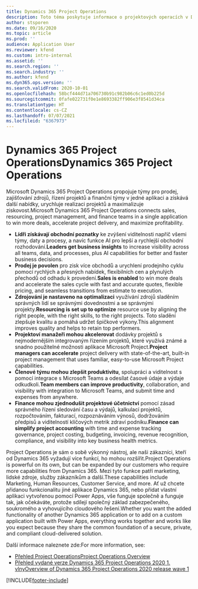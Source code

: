 ```yaml
---
title: Dynamics 365 Project Operations
description: Toto téma poskytuje informace o projektových operacích v Dynamics 365.
author: stsporen
ms.date: 09/16/2020
ms.topic: article
ms.prod: ''
audience: Application User
ms.reviewer: kfend
ms.custom: intro-internal
ms.assetid: ''
ms.search.region: ''
ms.search.industry: ''
ms.author: kfend
ms.dyn365.ops.version: ''
ms.search.validFrom: 2020-10-01
ms.openlocfilehash: 58bcf444d71a706730b91c982b06c6c1ed0b225d
ms.sourcegitcommit: 0fafe022731f0e1e8693382ff906e3f8541d34ca
ms.translationtype: HT
ms.contentlocale: cs-CZ
ms.lasthandoff: 07/07/2021
ms.locfileid: "6367973"
---
```

# <a name="dynamics-365-project-operations"></a><span data-ttu-id="9d5eb-103">Dynamics 365 Project Operations</span><span class="sxs-lookup"><span data-stu-id="9d5eb-103">Dynamics 365 Project Operations</span></span>

<span data-ttu-id="9d5eb-104">Microsoft Dynamics 365 Project Operations propojuje týmy pro prodej, zajišťování zdrojů, řízení projektů a finanční týmy v jedné aplikaci a získává další nabídky, urychluje realizaci projektů a maximalizuje ziskovost.</span><span class="sxs-lookup"><span data-stu-id="9d5eb-104">Microsoft Dynamics 365 Project Operations connects sales, resourcing, project management, and finance teams in a single application to win more deals, accelerate project delivery, and maximize profitability.</span></span>

-   <span data-ttu-id="9d5eb-105">**Lídři získávají obchodní poznatky** ke zvýšení viditelnosti napříč všemi týmy, daty a procesy, a navíc funkce AI pro lepší a rychlejší obchodní rozhodování.</span><span class="sxs-lookup"><span data-stu-id="9d5eb-105">**Leaders get business insights** to increase visibility across all teams, data, and processes, plus AI capabilities for better and faster business decisions.</span></span>
-   <span data-ttu-id="9d5eb-106">**Prodej je povolen** pro zisk více obchodů a urychlení prodejního cyklu pomocí rychlých a přesných nabídek, flexibilních cen a plynulých přechodů od odhadu k provedení.</span><span class="sxs-lookup"><span data-stu-id="9d5eb-106">**Sales is enabled** to win more deals and accelerate the sales cycle with fast and accurate quotes, flexible pricing, and seamless transitions from estimate to execution.</span></span>
-   <span data-ttu-id="9d5eb-107">**Zdrojování je nastaveno na optimalizaci** využívání zdrojů sladěním správných lidí se správnými dovednostmi a se správnými projekty.</span><span class="sxs-lookup"><span data-stu-id="9d5eb-107">**Resourcing is set up to optimize** resource use by aligning the right people, with the right skills, to the right projects.</span></span> <span data-ttu-id="9d5eb-108">Toto sladění zlepšuje kvalitu a pomáhá udržet špičkové výkony.</span><span class="sxs-lookup"><span data-stu-id="9d5eb-108">This alignment improves quality and helps to retain top performers.</span></span>
-   <span data-ttu-id="9d5eb-109">**Projektoví manažeři mohou akcelerovat** dodávky projektů s nejmodernějším integrovaným řízením projektů, které využívá známé a snadno použitelné možnosti aplikace Microsoft Project.</span><span class="sxs-lookup"><span data-stu-id="9d5eb-109">**Project managers can accelerate** project delivery with state-of-the-art, built-in project management that uses familiar, easy-to-use Microsoft Project capabilities.</span></span>
-   <span data-ttu-id="9d5eb-110">**Členové týmu mohou zlepšit produktivitu**, spolupráci a viditelnost s pomocí integrace s Microsoft Teams a odesílat časové údaje a výdaje odkudkoli.</span><span class="sxs-lookup"><span data-stu-id="9d5eb-110">**Team members can improve productivity**, collaboration, and visibility with integration to Microsoft Teams, and submit time and expenses from anywhere.</span></span>
-   <span data-ttu-id="9d5eb-111">**Finance mohou zjednodušit projektové účetnictví** pomocí zásad správného řízení sledování času a výdajů, kalkulací projektů, rozpočtováním, fakturací, rozpoznáváním výnosů, dodržováním předpisů a viditelností klíčových metrik zdraví podniku.</span><span class="sxs-lookup"><span data-stu-id="9d5eb-111">**Finance can simplify project accounting** with time and expense tracking governance, project costing, budgeting, invoicing, revenue recognition, compliance, and visibility into key business health metrics.</span></span>

<span data-ttu-id="9d5eb-112">Project Operations je sám o sobě výkonný nástroj, ale naši zákazníci, kteří od Dynamics 365 vyžadují více funkcí, ho mohou rozšířit.</span><span class="sxs-lookup"><span data-stu-id="9d5eb-112">Project Operations is powerful on its own, but can be expanded by our customers who require more capabilities from Dynamics 365.</span></span> <span data-ttu-id="9d5eb-113">Mezi tyto funkce patří marketing, lidské zdroje, služby zákazníkům a další.</span><span class="sxs-lookup"><span data-stu-id="9d5eb-113">These capabilities include Marketing, Human Resources, Customer Service, and more.</span></span> <span data-ttu-id="9d5eb-114">Ať už chcete přidanou funkcionalitu jiné aplikace Dynamics 365, nebo přidat vlastní aplikaci vytvořenou pomocí Power Apps, vše funguje společně a funguje tak, jak očekáváte, protože sdílejí společný základ zabezpečeného, soukromého a vyhovujícího cloudového řešení.</span><span class="sxs-lookup"><span data-stu-id="9d5eb-114">Whether you want the added functionality of another Dynamics 365 application or to add on a custom application built with Power Apps, everything works together and works like you expect because they share the common foundation of a secure, private, and compliant cloud-delivered solution.</span></span>

<span data-ttu-id="9d5eb-115">Další informace naleznete zde:</span><span class="sxs-lookup"><span data-stu-id="9d5eb-115">For more information, see:</span></span>

- [<span data-ttu-id="9d5eb-116">Přehled Project Operations</span><span class="sxs-lookup"><span data-stu-id="9d5eb-116">Project Operations Overview</span></span>](https://dynamics.microsoft.com/en-us/project-operations/overview/)
- [<span data-ttu-id="9d5eb-117">Přehled vydané verze Dynamics 365 Project Operations 2020 1. vlny</span><span class="sxs-lookup"><span data-stu-id="9d5eb-117">Overview of Dynamics 365 Project Operations 2020 release wave 1</span></span>](/dynamics365-release-plan/2020wave1/dynamics365-project-operations/)



[!INCLUDE[footer-include](includes/footer-banner.md)]
